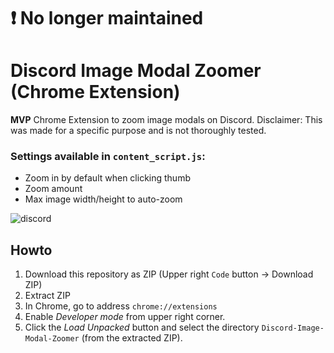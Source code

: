 # ❗️ No longer maintained

# Discord Image Modal Zoomer (Chrome Extension)

**MVP** Chrome Extension to zoom image modals on Discord. Disclaimer: This was made for a specific purpose and is not thoroughly tested.

### Settings available in `content_script.js`:
- Zoom in by default when clicking thumb
- Zoom amount
- Max image width/height to auto-zoom

![discord](https://user-images.githubusercontent.com/50331907/182630382-56f41c64-5191-4493-aa36-16187ca81526.gif)

## Howto

1. Download this repository as ZIP (Upper right `Code` button -> Download ZIP)
2. Extract ZIP
3. In Chrome, go to address `chrome://extensions`
4. Enable _Developer mode_ from upper right corner.
5. Click the _Load Unpacked_ button and select the directory `Discord-Image-Modal-Zoomer` (from the extracted ZIP).
